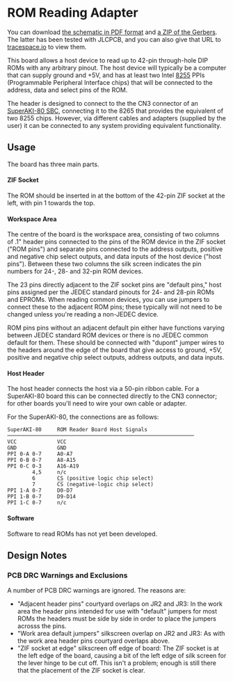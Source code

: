 ROM Reading Adapter
===================

You can download [the schematic in PDF format][dl-sch] and [a ZIP of the
Gerbers][dl-jlc]. The latter has been tested with JLCPCB, and you can also
give that URL to [tracespace.io] to view them.

This board allows a host device to read up to 42-pin through-hole DIP ROMs
with any arbitrary pinout. The host device will typically be a computer
that can supply ground and +5V, and has at least two Intel [8255] PPIs
(Programmable Peripheral Interface chips) that will be connected to the
address, data and select pins of the ROM.

The header is designed to connect to the the CN3 connector of an
[SuperAKI-80 SBC], connecting it to the 8265 that provides the equivalent
of two 8255 chips. However, via different cables and adapters (supplied by
the user) it can be connected to any system providing equivalent
functionality.


Usage
-----

The board has three main parts.

#### ZIF Socket

The ROM should be inserted in at the bottom of the 42-pin ZIF socket at the
left, with pin 1 towards the top.

#### Workspace Area

The centre of the board is the workspace area, consisting of two columns of
.1" header pins connected to the pins of the ROM device in the ZIF socket
("ROM pins") and separate pins connected to the address outputs, positive
and negative chip select outputs, and data inputs of the host device ("host
pins"). Between these two columns the silk screen indicates the pin numbers
for 24-, 28- and 32-pin ROM devices.

The 23 pins directly adjacent to the ZIF socket pins are "default pins,"
host pins assigned per the JEDEC standard pinouts for 24- and 28-pin ROMs
and EPROMs. When reading common devices, you can use jumpers to connect
these to the adjacent ROM pins; these typically will not need to be changed
unless you're reading a non-JEDEC device.

ROM pins pins without an adjacent default pin either have functions varying
between JEDEC standard ROM devices or there is no JEDEC common default for
them. These should be connected with "dupont" jumper wires to the headers
around the edge of the board that give access to ground, +5V, positive and
negative chip select outputs, address outputs, and data inputs.

#### Host Header

The host header connects the host via a 50-pin ribbon cable. For a
SuperAKI-80 board this can be connected directly to the CN3 connector; for
other boards you'll need to wire your own cable or adapter.

For the SuperAKI-80, the connections are as follows:

    SuperAKI-80     ROM Reader Board Host Signals
    ────────────────────────────────────────────────────────────
    VCC             VCC
    GND             GND
    PPI 0-A 0-7     A0-A7
    PPI 0-B 0-7     A8-A15
    PPI 0-C 0-3     A16-A19
            4,5     n/c
            6       CS (positive logic chip select)
            7       C̅S̅ (negative-logic chip select)
    PPI 1-A 0-7     D0-D7
    PPI 1-B 0-7     D9-D14
    PPI 1-C 0-7     n/c

#### Software

Software to read ROMs has not yet been developed.


Design Notes
------------

### PCB DRC Warnings and Exclusions

A number of PCB DRC warnings are ignored. The reasons are:
- "Adjacent header pins" courtyard overlaps on JR2 and JR3: In the work
  area the header pins intended for use with "default" jumpers for most
  ROMs the headers must be side by side in order to place the jumpers
  acrosss the pins.
- "Work area default jumpers" silkscreen overlap on JR2 and JR3: As with
  the work area header pins courtyard overlaps above.
- "ZIF socket at edge" silkscreen off edge of board: The ZIF socket is at
  the left edge of the board, causing a bit of the left edge of silk screen
  for the lever hinge to be cut off. This isn't a problem; enough is still
  there that the placement of the ZIF socket is clear.



<!-------------------------------------------------------------------->
[dl-jlc]: https://raw.githubusercontent.com/0cjs/hwdev/dev/cjs/25g03/rom-read-adapter/romread-adapter/render/romread-adapter-jlcpcb.zip
[dl-sch]: https://raw.githubusercontent.com/0cjs/hwdev/dev/cjs/25g03/rom-read-adapter/romread-adapter/render/romread-adapter-sch.pdf
[tracespace.io]: https://tracespace.io/view/

[SuperAKI-80 SBC]: https://akizukidenshi.com/goodsaffix/A003_SuperAKI-80.pdf
[8255]: https://en.wikipedia.org/wiki/Intel_8255
